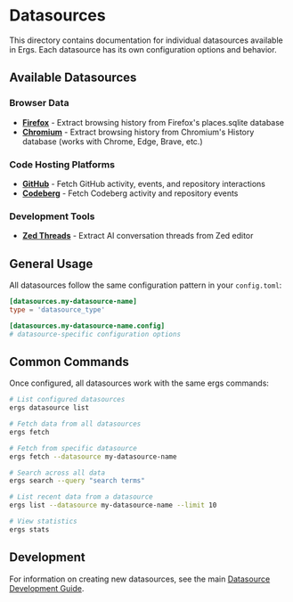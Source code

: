 # Datasources

This directory contains documentation for individual datasources available in Ergs. Each datasource has its own configuration options and behavior.

## Available Datasources

### Browser Data
- **[Firefox](firefox.md)** - Extract browsing history from Firefox's places.sqlite database
- **[Chromium](chromium.md)** - Extract browsing history from Chromium's History database (works with Chrome, Edge, Brave, etc.)

### Code Hosting Platforms
- **[GitHub](github.md)** - Fetch GitHub activity, events, and repository interactions
- **[Codeberg](codeberg.md)** - Fetch Codeberg activity and repository events

### Development Tools
- **[Zed Threads](zedthreads.md)** - Extract AI conversation threads from Zed editor

## General Usage

All datasources follow the same configuration pattern in your `config.toml`:

```toml
[datasources.my-datasource-name]
type = 'datasource_type'

[datasources.my-datasource-name.config]
# datasource-specific configuration options
```

## Common Commands

Once configured, all datasources work with the same ergs commands:

```bash
# List configured datasources
ergs datasource list

# Fetch data from all datasources
ergs fetch

# Fetch from specific datasource
ergs fetch --datasource my-datasource-name

# Search across all data
ergs search --query "search terms"

# List recent data from a datasource
ergs list --datasource my-datasource-name --limit 10

# View statistics
ergs stats
```

## Development

For information on creating new datasources, see the main [Datasource Development Guide](../datasource.md).